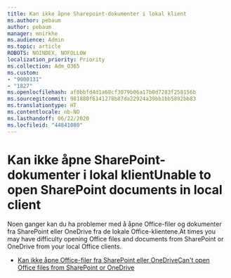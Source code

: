 ```yaml
---
title: Kan ikke åpne Sharepoint-dokumenter i lokal klient
ms.author: pebaum
author: pebaum
manager: mnirkhe
ms.audience: Admin
ms.topic: article
ROBOTS: NOINDEX, NOFOLLOW
localization_priority: Priority
ms.collection: Adm_O365
ms.custom:
- "9000131"
- "1827"
ms.openlocfilehash: af0bbfd4d1a68cf3079b06a17b0d7283f258156b
ms.sourcegitcommit: 981880f6141278b87da22924a39bb1bb5892bb83
ms.translationtype: HT
ms.contentlocale: nb-NO
ms.lasthandoff: 06/22/2020
ms.locfileid: "44841080"
---
```

# <a name="unable-to-open-sharepoint-documents-in-local-client"></a><span data-ttu-id="25229-102">Kan ikke åpne SharePoint-dokumenter i lokal klient</span><span class="sxs-lookup"><span data-stu-id="25229-102">Unable to open SharePoint documents in local client</span></span>

<span data-ttu-id="25229-103">Noen ganger kan du ha problemer med å åpne Office-filer og dokumenter fra SharePoint eller OneDrive fra de lokale Office-klientene.</span><span class="sxs-lookup"><span data-stu-id="25229-103">At times you may have difficulty opening Office files and documents from SharePoint or OneDrive from your local Office clients.</span></span>

- [<span data-ttu-id="25229-104">Kan ikke åpne Office-filer fra SharePoint eller OneDrive</span><span class="sxs-lookup"><span data-stu-id="25229-104">Can't open Office files from SharePoint or OneDrive</span></span>](https://docs.microsoft.com/sharepoint/troubleshoot/administration/cant-open-office-files)

